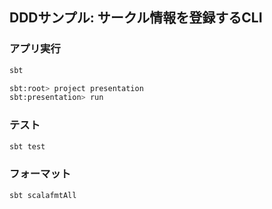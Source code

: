 ## DDDサンプル: サークル情報を登録するCLI

### アプリ実行

```bash
sbt

sbt:root> project presentation
sbt:presentation> run
```

### テスト

```bash
sbt test
```


### フォーマット

```bash
sbt scalafmtAll
```

